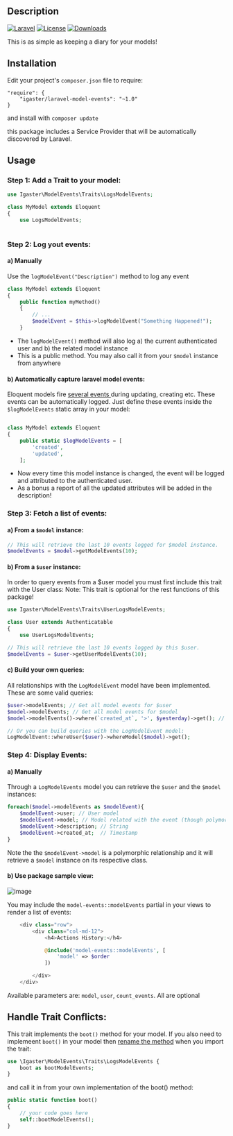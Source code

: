 ## Description
[![Laravel](https://img.shields.io/badge/Laravel-5.x-orange.svg)](http://laravel.com)
[![License](http://img.shields.io/badge/license-MIT-brightgreen.svg)](https://tldrlegal.com/license/mit-license)
[![Downloads](https://img.shields.io/packagist/dt/igaster/laravel-model-events.svg)](https://packagist.org/packages/igaster/laravel-model-events)

This is as simple as keeping a diary for your models!

## Installation

Edit your project's `composer.json` file to require:

    "require": {
        "igaster/laravel-model-events": "~1.0"
    }

and install with `composer update`

this package includes a Service Provider that will be automatically discovered by Laravel.

## Usage

### Step 1: Add a Trait to your model:

```php
use Igaster\ModelEvents\Traits\LogsModelEvents;

class MyModel extends Eloquent
{
    use LogsModelEvents;
    
```

### Step 2: Log yout events:

#### a) Manually

Use the `logModelEvent("Description")` method to log any event


```php
class MyModel extends Eloquent
{
    public function myMethod()
    {
        // ...
        $modelEvent = $this->logModelEvent("Something Happened!");
    }
```

- The `logModelEvent()` method will also log a) the current authenticated user and b) the related model instance
- This is a public method. You may also call it from your `$model` instance from anywhere

#### b) Automatically capture laravel model events:

Eloquent models fire [several events ](https://laravel.com/docs/5.7/eloquent#events) during updating, creating etc. These events can be automatically logged. Just define these events inside the `$logModelEvents` static array in your model:

```php

class MyModel extends Eloquent
{
    public static $logModelEvents = [
        'created',
        'updated',
    ];

```

- Now every time this model instance is changed, the event will be logged and attributed to the authenticated user.
- As a bonus a report of all the updated attributes will be added in the description!

### Step 3: Fetch a list of events:

#### a) From a `$model` instance:

```php
// This will retrieve the last 10 events logged for $model instance. 
$modelEvents = $model->getModelEvents(10);
```

#### b) From a `$user` instance:

In order to query events from a $user model you must first include this trait with the User class:
Note: This trait is optional for the rest functions of this package!

```php
use Igaster\ModelEvents\Traits\UserLogsModelEvents;

class User extends Authenticatable
{
    use UserLogsModelEvents;
```

```php
// This will retrieve the last 10 events logged by this $user. 
$modelEvents = $user->getUserModelEvents(10);
```

#### c) Build your own queries:

All relationships with the `LogModelEvent` model have been implemented. These are some valid queries:

```php
$user->modelEvents; // Get all model events for $user
$model->modelEvents; // Get all model events for $model
$model->modelEvents()->where(`created_at`, '>', $yesterday)->get(); // Custom Query

// Or you can build queries with the LogModelEvent model:
LogModelEvent::whereUser($user)->whereModel($model)->get();
```

### Step 4: Display Events:

#### a) Manually

Through a `LogModelEvents` model you can retrieve the `$user` and the `$model` instances:

```php
foreach($model->modelEvents as $modelEvent){
    $modelEvent->user; // User model
    $modelEvent->model; // Model related with the event (though polymorphic relathinships)
    $modelEvent->description; // String
    $modelEvent->created_at;  // Timestamp
}
```

Note the the `$modelEvent->model` is a polymorphic relationship and it will retrieve a `$model` instance on its respective class.

#### b) Use package sample view:

![image](https://user-images.githubusercontent.com/4586319/47613088-cf211e00-da90-11e8-8e32-76e23976adc6.JPG)


You may include the `model-events::modelEvents` partial in your views to render a list of events:

```php
    <div class="row">
        <div class="col-md-12">
            <h4>Actions History:</h4>

            @include('model-events::modelEvents', [
                'model' => $order
            ])

        </div>
    </div>
```

Available parameters are: `model`, `user`, `count_events`. All are optional

## Handle Trait Conflicts:

This trait implements the `boot()` method for your model. If you also need to implemeent `boot()` in your model then [rename the method](http://php.net/manual/en/language.oop5.traits.php) when you import the trait:

```php
use \Igaster\ModelEvents\Traits\LogsModelEvents {
    boot as bootModelEvents;
}
```

and call it in from your own implementation of the boot() method:

```php
public static function boot()
{
    // your code goes here
    self::bootModelEvents();
}
```
